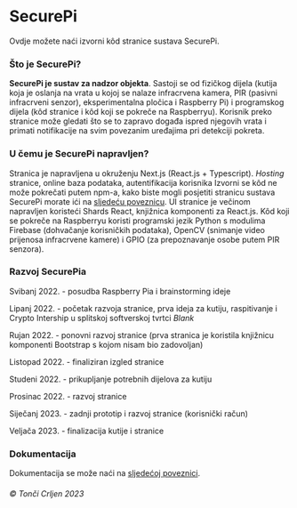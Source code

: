 # SecurePi

Ovdje možete naći izvorni kôd stranice sustava SecurePi.

### Što je SecurePi?
**SecurePi je sustav za nadzor objekta**. Sastoji se od fizičkog dijela (kutija koja je oslanja na vrata u kojoj se nalaze infracrvena kamera, PIR (pasivni infracrveni senzor), eksperimentalna pločica i Raspberry Pi) i programskog dijela (kôd stranice i kôd koji se pokreče na Raspberryu). Korisnik preko stranice može gledati što se to zapravo događa ispred njegovih vrata i primati notifikacije na svim povezanim uređajima pri detekciji pokreta.

### U čemu je SecurePi napravljen?
Stranica je napravljena u okruženju Next.js (React.js + Typescript). *Hosting* stranice, online baza podataka, autentifikacija korisnika 
Izvorni se kôd ne može pokrečati putem npm-a, kako biste mogli posjetiti stranicu sustava SecurePi morate ići na [sljedeću poveznicu](https://sccure-pi.web.app). UI stranice je večinom napravljen koristeći Shards React, knjižnica komponenti za React.js. 
Kôd koji se pokreče na Raspberryu koristi programski jezik Python s modulima Firebase (dohvačanje korisničkih podataka), OpenCV (snimanje video prijenosa infracrvene kamere) i GPIO (za prepoznavanje osobe putem PIR senzora).

### Razvoj SecurePia

Svibanj 2022. - posudba Raspberry Pia i brainstorming ideje
 
Lipanj 2022. - početak razvoja stranice, prva ideja za kutiju, raspitivanje i Crypto Intership u splitskoj softverskoj tvrtci *Blank*

Rujan 2022. - ponovni razvoj stranice (prva stranica je koristila knjižnicu komponenti Bootstrap s kojom nisam bio zadovoljan)

Listopad 2022. - finaliziran izgled stranice

Studeni 2022. - prikupljanje potrebnih dijelova za kutiju

Prosinac 2022. - razvoj stranice

Siječanj 2023. - zadnji prototip i razvoj stranice (korisnički račun)

Veljača 2023. - finalizacija kutije i stranice

### Dokumentacija
Dokumentacija se može naći na [sljedećoj poveznici](https://pdfhost.io/v/Tozimw~w6_Tehnika_Dokumentacija_SecurePi).

###### © Tonči Crljen 2023
